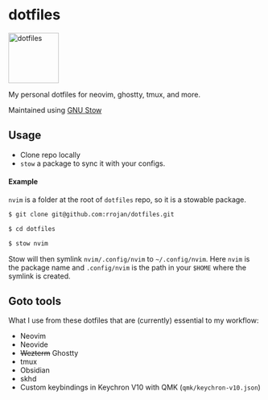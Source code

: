 # dotfiles

<img src="https://freesvg.org/img/1535649195.png" width="100" height="100" alt="dotfiles" />

My personal dotfiles for neovim, ghostty, tmux, and more.

Maintained using [GNU Stow](https://www.gnu.org/software/stow/)

## Usage

- Clone repo locally
- `stow` a package to sync it with your configs.

#### Example

`nvim` is a folder at the root of `dotfiles` repo, so it is a stowable package.

```sh
$ git clone git@github.com:rrojan/dotfiles.git
```

```sh
$ cd dotfiles
```

```sh
$ stow nvim
```

Stow will then symlink `nvim/.config/nvim` to `~/.config/nvim`.
Here `nvim` is the package name and `.config/nvim` is the path in your `$HOME` where the symlink is created.

## Goto tools

What I use from these dotfiles that are (currently) essential to my workflow:

- Neovim
- Neovide
- ~~Wezterm~~ Ghostty
- tmux
- Obsidian
- skhd
- Custom keybindings in Keychron V10 with QMK (`qmk/keychron-v10.json`)

